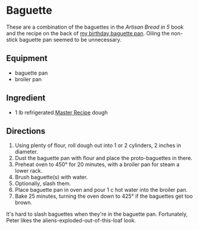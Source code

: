 # Baguette

These are a combination of the baguettes in the _Artisan Bread in 5_ book and the recipe on the back of [my birthday baguette pan](http://www.williams-sonoma.com/products/8175283/).  Oiling the non-stick baguette pan seemed to be unnecessary.

## Equipment

* baguette pan
* broiler pan

## Ingredient

* 1 lb refrigerated [Master Recipe](http://www.artisanbreadinfive.com/2008/04/27/great-coverage-in-the-week-magazine-but-there-was-one-little-problem) dough

## Directions

1. Using plenty of flour, roll dough out into 1 or 2 cylinders, 2 inches in diameter.
2. Dust the baguette pan with flour and place the proto-baguettes in there.
3. Preheat oven to 450° for 20 minutes, with a broiler pan for steam a lower rack.
4. Brush baguette(s) with water.
5. Optionally, slash them.
6. Place baguette pan in oven and pour 1 c hot water into the broiler pan.
7. Bake 25 minutes, turning the oven down to 425° if the baguettes get too brown.

It's hard to slash baguettes when they're in the baguette pan.  Fortunately, Peter likes the aliens-exploded-out-of-this-loaf look.

